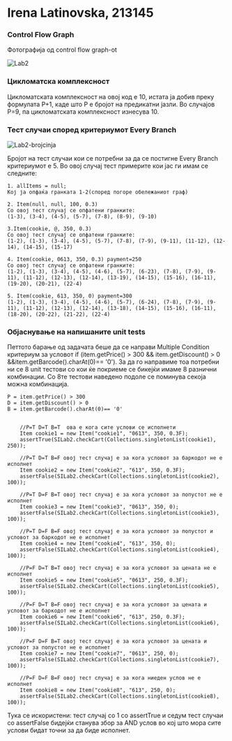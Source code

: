 # Irena Latinovska, 213145

###  Control Flow Graph

Фотографија од control flow graph-ot 

![Lab2](https://github.com/irena613/SI_2024_lab2_213145/assets/163119884/eb93b90c-ac5f-4adf-a190-61384c359568)


### Цикломатска комплексност

Цикломатската комплексност на овој код е 10, истата ја добив преку формулата P+1, каде што P е бројот на предикатни јазли. Во случајoв P=9, па цикломатската комплексност изнесува 10.

### Тест случаи според критериумот  Every Branch 

![Lab2-brojcinja](https://github.com/irena613/SI_2024_lab2_213145/assets/163119884/06db34cb-f03d-4a81-b697-b94b78987d00)


Бројот на тест случаи кои се потребни за да се постигне Every Branch критериумот е 5. Во овој случај тест примерите кои јас ги имам се следните:
    
    
    1. allItems = null;    
    Кој ја опфаќа гранката 1-2(според погоре обележаниот граф)

    2. Item(null, null, 100, 0.3)
    Со овој тест случај се опфатени гранките:
    (1-3), (3-4), (4-5), (5-7), (7-8), (8-9), (9-10)
    
    3.Item(cookie, @, 350, 0.3)
    Со овој тест случај се опфатени гранките:
    (1-2), (1-3), (3-4), (4-5), (5-7), (7-8), (7-9), (9-11), (11-12), (12-14), (14-15), (15-17)

    4. Item(cookie, 0613, 350, 0.3) payment=250
    Со овој тест случај се опфатени гранките:
    (1-2), (1-3), (3-4), (4-5), (4-6), (5-7), (6-23), (7-8), (7-9), (9-11), (11-12), (12-13), (12-14), (13-19), (14-15), (15-16), (16-11),(19-20), (20-21), (22-4)

    5. Item(cookie, 613, 350, 0) payment=300
    (1-2), (1-3), (3-4), (4-5), (4-6), (5-7), (6-24), (7-8), (7-9), (9-11), (11-12), (12-13), (12-14), (13-18), (14-15), (15-16), (16-11),(18-20), (20-22), (21-22), (22-4)

### Објаснување на напишаните unit tests

Петтото барање од задачата беше да се направи Multiple Condition критериум за условот if (item.getPrice() > 300 && item.getDiscount() > 0 &&item.getBarcode().charAt(0)== '0'). За да го направиме тоа потребни ни се 8 unit тестови со кои ќе покриеме се бикејќи имаме 8 разнични комбинации. Со 8те тестови наведено подоле се поминува секоја можна комбинација.

    P = item.getPrice() > 300
    D = item.getDiscount() > 0
    В = item.getBarcode().charAt(0)== '0'


        //P=T D=T B=T  ова е кога сите услови се исполнети
        Item cookie1 = new Item("cookie1", "0613", 350, 0.3F);
        assertTrue(SILab2.checkCart(Collections.singletonList(cookie1), 250));

        //P=T D=T B=F овој тест случај е за кога условот за баркодот не е исполнет
        Item cookie2 = new Item("cookie2", "613", 350, 0.3F);
        assertFalse(SILab2.checkCart(Collections.singletonList(cookie2), 100));

        //P=T D=F B=T овој тест случај е за кога условот за попустот не е исполнет
        Item cookie3 = new Item("cookie3", "0613", 350, 0);
        assertFalse(SILab2.checkCart(Collections.singletonList(cookie3), 100));

        //P=T D=F B=F овој тест случај е за кога условот за попустот и условот за баркодот не е исполнет
        Item cookie4 = new Item("cookie4", "613", 350, 0);
        assertFalse(SILab2.checkCart(Collections.singletonList(cookie4), 100));

        //P=F D=T B=T овој тест случај е за кога условот за цената не е исполнет
        Item cookie5 = new Item("cookie5", "0613", 250, 0.3F);
        assertFalse(SILab2.checkCart(Collections.singletonList(cookie5), 100));

        //P=F D=T B=F овој тест случај е за кога условот за цената и условот за баркодот не е исполнет
        Item cookie6 = new Item("cookie6", "613", 250, 0.3F);
        assertFalse(SILab2.checkCart(Collections.singletonList(cookie6), 100));

        //P=F D=F B=T овој тест случај е за кога условот за цената и условот за попустот не е исполнет
        Item cookie7 = new Item("cookie7", "0613", 250, 0);
        assertFalse(SILab2.checkCart(Collections.singletonList(cookie7), 100));

        //P=F D=F B=F овој тест случај е за кога ниеден услов не е исполнет
        Item cookie8 = new Item("cookie8", "613", 250, 0);
        assertFalse(SILab2.checkCart(Collections.singletonList(cookie8), 100));

Тука се искористени: тест случај со 1 со assertTrue и седум тест случаи со assertFalse бидејќи станува збор за AND услов во кој што мора сите услови бидат точни за да биде исполнет.
